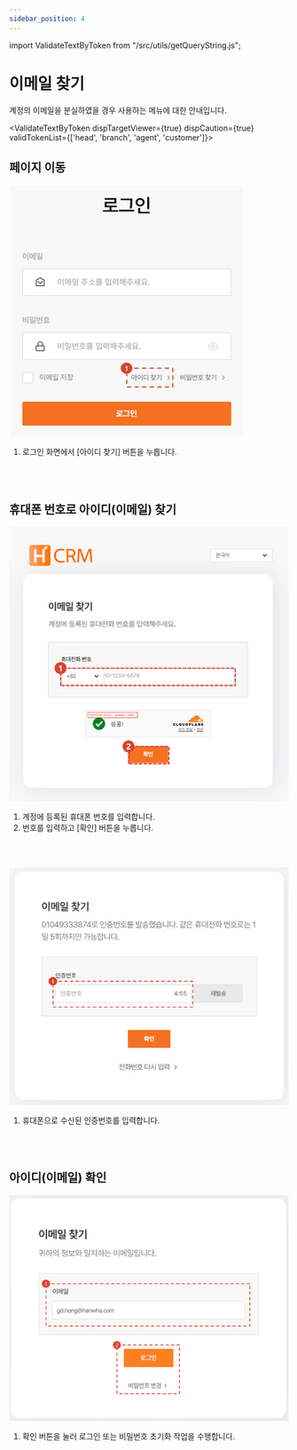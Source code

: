 ```yaml
---
sidebar_position: 4
---
```


import ValidateTextByToken from "/src/utils/getQueryString.js";

# 이메일 찾기

계정의 이메일을 분실하였을 경우 사용하는 메뉴에 대한 안내입니다.

<ValidateTextByToken dispTargetViewer={true} dispCaution={true} validTokenList={['head', 'branch', 'agent', 'customer']}>

## 페이지 이동
![024](./img/024.png)
1. 로그인 화면에서 [아이디 찾기] 버튼을 누릅니다.
<br/>
<br/>

## 휴대폰 번호로 아이디(이메일) 찾기
![023](./img/023.png)
1. 계정에 등록된 휴대폰 번호를 입력합니다.
1. 번호를 입력하고 [확인] 버튼을 누릅니다.
<br/>
<br/>

![025](./img/025.png)
1. 휴대폰으로 수신된 인증번호를 입력합니다.
<br/>
<br/>

## 아이디(이메일) 확인
![026](./img/026.png)
1. 확인 버튼을 눌러 로그인 또는 비밀번호 초기화 작업을 수행합니다.

</ValidateTextByToken>